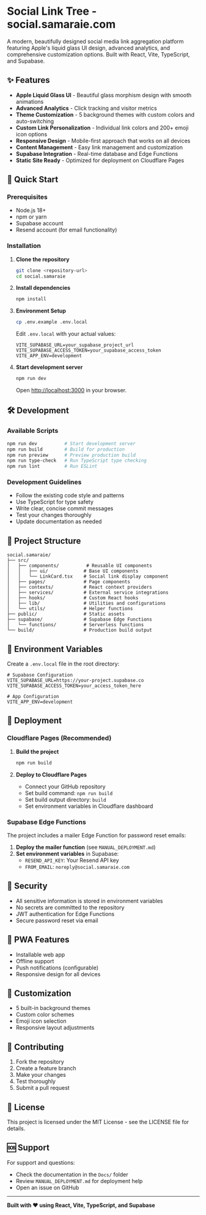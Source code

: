 
# Social Link Tree - social.samaraie.com

A modern, beautifully designed social media link aggregation platform featuring Apple's liquid glass UI design, advanced analytics, and comprehensive customization options. Built with React, Vite, TypeScript, and Supabase.

## ✨ Features

- **Apple Liquid Glass UI** - Beautiful glass morphism design with smooth animations
- **Advanced Analytics** - Click tracking and visitor metrics
- **Theme Customization** - 5 background themes with custom colors and auto-switching
- **Custom Link Personalization** - Individual link colors and 200+ emoji icon options
- **Responsive Design** - Mobile-first approach that works on all devices
- **Content Management** - Easy link management and customization
- **Supabase Integration** - Real-time database and Edge Functions
- **Static Site Ready** - Optimized for deployment on Cloudflare Pages

## 🚀 Quick Start

### Prerequisites
- Node.js 18+
- npm or yarn
- Supabase account
- Resend account (for email functionality)

### Installation

1. **Clone the repository**
   ```bash
   git clone <repository-url>
   cd social.samaraie
   ```

2. **Install dependencies**
   ```bash
   npm install
   ```

3. **Environment Setup**
   ```bash
   cp .env.example .env.local
   ```

   Edit `.env.local` with your actual values:
   ```env
   VITE_SUPABASE_URL=your_supabase_project_url
   VITE_SUPABASE_ACCESS_TOKEN=your_supabase_access_token
   VITE_APP_ENV=development
   ```

4. **Start development server**
   ```bash
   npm run dev
   ```

   Open [http://localhost:3000](http://localhost:3000) in your browser.

## 🛠️ Development

### Available Scripts

```bash
npm run dev          # Start development server
npm run build        # Build for production
npm run preview      # Preview production build
npm run type-check   # Run TypeScript type checking
npm run lint         # Run ESLint
```

### Development Guidelines

- Follow the existing code style and patterns
- Use TypeScript for type safety
- Write clear, concise commit messages
- Test your changes thoroughly
- Update documentation as needed

## 📁 Project Structure

```
social.samaraie/
├── src/
│   ├── components/          # Reusable UI components
│   │   ├── ui/             # Base UI components
│   │   └── LinkCard.tsx    # Social link display component
│   ├── pages/              # Page components
│   ├── contexts/           # React context providers
│   ├── services/           # External service integrations
│   ├── hooks/              # Custom React hooks
│   ├── lib/                # Utilities and configurations
│   └── utils/              # Helper functions
├── public/                 # Static assets
├── supabase/               # Supabase Edge Functions
│   └── functions/          # Serverless functions
└── build/                  # Production build output
```

## 🔧 Environment Variables

Create a `.env.local` file in the root directory:

```env
# Supabase Configuration
VITE_SUPABASE_URL=https://your-project.supabase.co
VITE_SUPABASE_ACCESS_TOKEN=your_access_token_here

# App Configuration
VITE_APP_ENV=development
```

## 🚀 Deployment

### Cloudflare Pages (Recommended)

1. **Build the project**
   ```bash
   npm run build
   ```

2. **Deploy to Cloudflare Pages**
   - Connect your GitHub repository
   - Set build command: `npm run build`
   - Set build output directory: `build`
   - Set environment variables in Cloudflare dashboard

### Supabase Edge Functions

The project includes a mailer Edge Function for password reset emails:

1. **Deploy the mailer function** (see `MANUAL_DEPLOYMENT.md`)
2. **Set environment variables** in Supabase:
   - `RESEND_API_KEY`: Your Resend API key
   - `FROM_EMAIL`: `noreply@social.samaraie.com`

## 🔐 Security

- All sensitive information is stored in environment variables
- No secrets are committed to the repository
- JWT authentication for Edge Functions
- Secure password reset via email

## 📱 PWA Features

- Installable web app
- Offline support
- Push notifications (configurable)
- Responsive design for all devices

## 🎨 Customization

- 5 built-in background themes
- Custom color schemes
- Emoji icon selection
- Responsive layout adjustments

## 🤝 Contributing

1. Fork the repository
2. Create a feature branch
3. Make your changes
4. Test thoroughly
5. Submit a pull request

## 📄 License

This project is licensed under the MIT License - see the LICENSE file for details.

## 🆘 Support

For support and questions:
- Check the documentation in the `Docs/` folder
- Review `MANUAL_DEPLOYMENT.md` for deployment help
- Open an issue on GitHub

---

**Built with ❤️ using React, Vite, TypeScript, and Supabase**
  